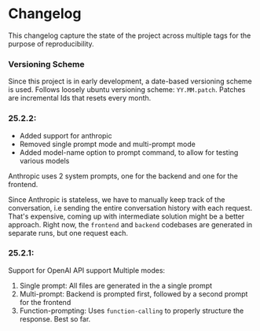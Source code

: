 Changelog 
===

This changelog capture the state of the project across multiple tags for the purpose of reproducibility.

### Versioning Scheme
Since this project is in early development, a date-based versioning scheme is used.
Follows loosely ubuntu versioning scheme: `YY.MM.patch`.
Patches are incremental Ids that resets every month.

### 25.2.2:
- Added support for anthropic
- Removed single prompt mode and multi-prompt mode
- Added model-name option to prompt command, to allow for testing various models

Anthropic uses 2 system prompts, one for the backend and one for the frontend.

Since Anthropic is stateless, we have to manually keep track of the conversation, i.e
sending the entire conversation history with each request.
That's expensive, coming up with intermediate solution might be a better approach.
Right now, the `frontend` and `backend` codebases are generated in separate runs, but one request 
each.

### 25.2.1:
Support for OpenAI API support
Multiple modes:
1. Single prompt: All files are generated in the a single prompt
2. Multi-prompt: Backend is prompted first, followed by a second prompt for the frontend
3. Function-prompting: Uses `function-calling` to properly structure the response. Best so far.
